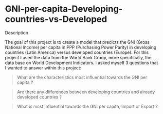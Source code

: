 # GNI-per-capita-Developing-countries-vs-Developed

Description

The goal of this project is to create a model that predicts the GNI (Gross National Income) per capita in PPP (Purchasing Power Parity) in developing countries (Latin America) versus developed countries (Europe). 
For this project I used the data from the World Bank Group, more specifically, the data base on World Development Indicators.
I asked myself 3 questions that I wanted to answer within this project: 
> What are the characteristics most influential towards the GNI per capita ?

> Are there any differences between developing countries and already developed countries ?

> What is most influential towards the GNI per capita, Import or Export ?
